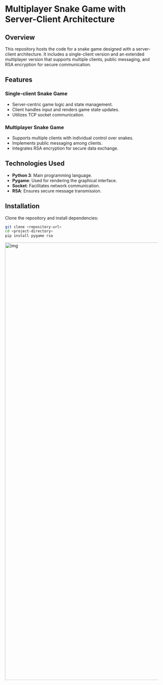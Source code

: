# Multiplayer Snake Game with Server-Client Architecture

## Overview
This repository hosts the code for a snake game designed with a server-client architecture. It includes a single-client version and an extended multiplayer version that supports multiple clients, public messaging, and RSA encryption for secure communication.

## Features

### Single-client Snake Game
- Server-centric game logic and state management.
- Client handles input and renders game state updates.
- Utilizes TCP socket communication.

### Multiplayer Snake Game
- Supports multiple clients with individual control over snakes.
- Implements public messaging among clients.
- Integrates RSA encryption for secure data exchange.

## Technologies Used
- **Python 3**: Main programming language.
- **Pygame**: Used for rendering the graphical interface.
- **Socket**: Facilitates network communication.
- **RSA**: Ensures secure message transmission.

## Installation
Clone the repository and install dependencies:
```bash
git clone <repository-url>
cd <project-directory>
pip install pygame rsa
```


<img width="1437" alt="img" src="https://github.com/Jellyfish135/tcp_server_multiplayer_snake_game/assets/135635944/2ba5f1a0-aa5e-424e-9bfb-c2313edcbdcc">
